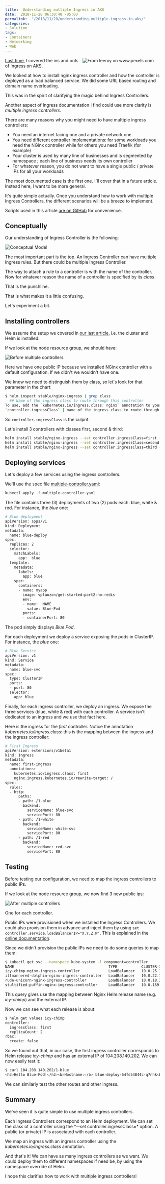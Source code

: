 ```yaml
---
title:  Understanding multiple Ingress in AKS
date:  2018-11-28 06:30:48 -05:00
permalink:  "/2018/11/28/understanding-multiple-ingress-in-aks/"
categories:
- Solution
tags:
- Containers
- Networking
- Web
---
```

<img style="float:right;padding-right:20px;" title="From leeroy on www.pexels.com" src="https://vincentlauzon.files.wordpress.com/2018/11/ancient-army-e1541419212169.jpg" />

<a href="https://vincentlauzon.com/2018/11/21/understanding-simple-http-ingress-in-aks/">Last time</a>, I covered the ins and outs of Ingress on AKS.

We looked at how to install nginx ingress controller and how the controller is deployed as a load balanced service.  We did some URL based routing and domain name overloading.

This was in the spirit of clarifying the magic behind Ingress Controllers.

Another aspect of Ingress documentation I find could use more clarity is <em>multiple ingress controllers</em>.

There are many reasons why you might need to have multiple ingress controllers:

<ul>
<li>You need an internet facing one and a private network one</li>
<li>You need different controller implementations:  for some workloads you need the NGinx controller while for others you need Traefik (for example)</li>
<li>Your cluster is used by many line of businesses and is segmented by namespace ; each line of business needs its own controller</li>
<li>For whatever reason, you do not want to have a single public / private IPs for all your workloads</li>
</ul>

The most documented case is the first one.  I'll cover that in a future article.  Instead here, I want to be more general.

It's quite simple actually.  Once you understand how to work with multiple Ingress Controllers, the different scenarios will be a breeze to implement.

Scripts used in this article <a href="https://github.com/vplauzon/aks/tree/master/http-ingress">are on GitHub</a> for convenience.

<h2>Conceptually</h2>

Our understanding of Ingress Controller is the following:

<img src="https://vincentlauzon.files.wordpress.com/2018/11/model.png" alt="Conceptual Model" />

The most important part is the top.  An Ingress Controller can have multiple Ingress rules.  But there could be multiple Ingress Controller.

The way to attach a rule to a controller is with the name of the controller.  Now for whatever reason the name of a controller is specified by its <em>class</em>.

That is the punchline.

That is what makes it a little confusing.

Let's experiment a bit.

<h2>Installing controllers</h2>

We assume the setup we covered in <a href="https://vincentlauzon.com/2018/11/21/understanding-simple-http-ingress-in-aks/">our last article</a>, i.e. the cluster and Helm is installed.

If we look at the node resource group, we should have:

<img src="https://vincentlauzon.files.wordpress.com/2018/11/before.png" alt="Before multiple controllers" />

Here we have one public IP because we installed NGinx controller with a default configuration.  If we didn't we wouldn't have one.

We know we need to distinguish them by class, so let's look for that parameter in the chart:

```bash
$ helm inspect stable/nginx-ingress | grep class
  ## Name of the ingress class to route through this controller
To use, add the `kubernetes.io/ingress.class: nginx` annotation to your Ingress resources.
`controller.ingressClass` | name of the ingress class to route through this controller | `nginx`
```

So <code>controller.ingressClass</code> is the culprit.

Let's install 3 controllers with classes first, second &amp; third:

```bash
helm install stable/nginx-ingress --set controller.ingressClass=first --namespace kube-system --set controller.replicaCount=2 --set rbac.create=false
helm install stable/nginx-ingress --set controller.ingressClass=second --namespace kube-system --set controller.replicaCount=2 --set rbac.create=false
helm install stable/nginx-ingress --set controller.ingressClass=third --namespace kube-system --set controller.replicaCount=2 --set rbac.create=false
```

<h2>Deploying services</h2>

Let's deploy a few services using the ingress controllers.

We'll use the spec file <a href="https://github.com/vplauzon/aks/blob/master/http-ingress/multiple-controller.yaml">multiple-controller.yaml</a>:

```bash
kubectl apply -f multiple-controller.yaml
```

The file contains three (3) deployments of two (2) pods each:  blue, white &amp; red.  For instance, the <em>blue</em> one:

```bash
# Blue deployment
apiVersion: apps/v1
kind: Deployment
metadata:
  name: blue-deploy
spec:
  replicas: 2
  selector:
    matchLabels:
      app:  blue
  template:
    metadata:
      labels:
        app: blue
    spec:
      containers:
      - name: myapp
        image: vplauzon/get-started:part2-no-redis
        env:
        - name:  NAME
          value: Blue-Pod
        ports:
        - containerPort: 80
```

The pod simply displays <em>Blue Pod</em>.

For each deployment we deploy a service exposing the pods in ClusterIP.  For instance, the <em>blue</em> one:

```bash
# Blue Service
apiVersion: v1
kind: Service
metadata:
  name: blue-svc
spec:
  type: ClusterIP
  ports:
  - port: 80
  selector:
    app: blue
```

Finally, for each ingress controller, we deploy an ingress.  We expose the three services (blue, white &amp; red) with each controller.  A service isn't dedicated to an ingress and we use that fact here.

Here is the ingress for the <em>first</em> controller.  Notice the annotation <em>kubernetes.io/ingress.class</em>:  this is the mapping between the ingress and the ingress controller:

```bash
# First Ingress
apiVersion: extensions/v1beta1
kind: Ingress
metadata:
  name: first-ingress
  annotations:
    kubernetes.io/ingress.class: first
    nginx.ingress.kubernetes.io/rewrite-target: /
spec:
  rules:
  - http:
      paths:
      - path: /1-blue
        backend:
          serviceName: blue-svc
          servicePort: 80
      - path: /1-white
        backend:
          serviceName: white-svc
          servicePort: 80
      - path: /1-red
        backend:
          serviceName: red-svc
          servicePort: 80
```

<h2>Testing</h2>

Before testing our configuration, we need to map the ingress controllers to public IPs.

If we look at the node resource group, we now find 3 new public ips:

<img src="https://vincentlauzon.files.wordpress.com/2018/11/after.png" alt="After multiple controllers" />

One for each controller.

Public IPs were provisioned when we installed the Ingress Controllers.  We could also provision them in advance and inject them by using <code>set controller.service.loadBalancerIP="X.Y.Z.W"</code>.  This is explained in the <a href="https://docs.microsoft.com/en-us/azure/aks/ingress-static-ip">online documentation</a>.

Since we didn't provision the public IPs we need to do some queries to map them:

```bash
$ kubectl get svc --namespace kube-system -l component=controller
NAME                                           TYPE           CLUSTER-IP     EXTERNAL-IP       PORT(S)                      AGE
icy-chimp-nginx-ingress-controller             LoadBalancer   10.0.25.137    104.208.140.202   80:31611/TCP,443:31031/TCP   58m
illmannered-dolphin-nginx-ingress-controller   LoadBalancer   10.0.22.192    104.46.113.198    80:30482/TCP,443:30339/TCP   57m
rude-unicorn-nginx-ingress-controller          LoadBalancer   10.0.18.36     104.209.219.56    80:31333/TCP,443:30813/TCP   57m
stultified-puffin-nginx-ingress-controller     LoadBalancer   10.0.159.241   104.209.156.3     80:30737/TCP,443:32580/TCP   2d9h
```

This query gives use the mapping between Nginx Helm release name (e.g. <em>icy-chimp</em>) and the external IP.

Now we can see what each release is about:

```bash
$ helm get values icy-chimp
controller:
  ingressClass: first
  replicaCount: 2
rbac:
  create: false
```

So we found out that, in our case, the first ingress controller corresponds to Helm release <em>icy-chimp</em> and has an external IP of 104.208.140.202.  We can now easily test it:

```bash
$ curl 104.208.140.202/1-blue
<h3>Hello Blue-Pod!</h3><b>Hostname:</b> blue-deploy-64fd54844c-q7nhk<br/><b>Visits:</b> undefined
```

We can similarly test the other routes and other ingress.

<h2>Summary</h2>

We've seen it is quite simple to use multiple ingress controllers.

Each Ingress Controllers correspond to an Helm deployment.  We can set the class of a controller using the *--set controller.ingressClass=&#042; option.  A public (or private) IP is associated with each controller.

We map an ingress with an ingress controller using the <em>kubernetes.io/ingress.class</em> annotation.

And that's it!  We can have as many ingress controllers as we want.  We could deploy them to different namespaces if need be, by using the namespace override of Helm.

I hope this clarifies how to work with multiple ingress controllers!